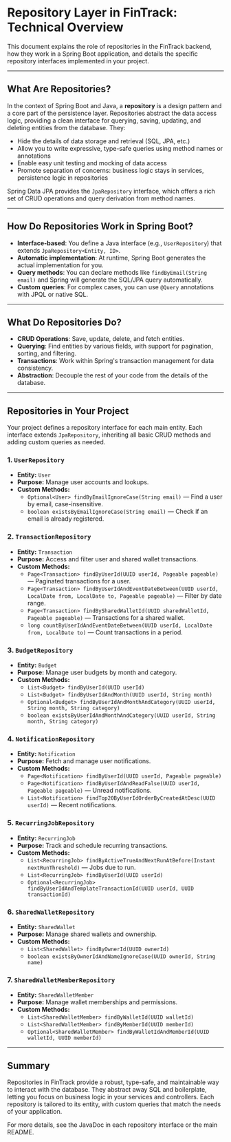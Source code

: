 # Repository Layer in FinTrack: Technical Overview

This document explains the role of repositories in the FinTrack backend, how they work in a Spring Boot application, and details the specific repository interfaces implemented in your project.

---

## What Are Repositories?

In the context of Spring Boot and Java, a **repository** is a design pattern and a core part of the persistence layer. Repositories abstract the data access logic, providing a clean interface for querying, saving, updating, and deleting entities from the database. They:

- Hide the details of data storage and retrieval (SQL, JPA, etc.)
- Allow you to write expressive, type-safe queries using method names or annotations
- Enable easy unit testing and mocking of data access
- Promote separation of concerns: business logic stays in services, persistence logic in repositories

Spring Data JPA provides the `JpaRepository` interface, which offers a rich set of CRUD operations and query derivation from method names.

---

## How Do Repositories Work in Spring Boot?

- **Interface-based**: You define a Java interface (e.g., `UserRepository`) that extends `JpaRepository<Entity, ID>`.
- **Automatic implementation**: At runtime, Spring Boot generates the actual implementation for you.
- **Query methods**: You can declare methods like `findByEmail(String email)` and Spring will generate the SQL/JPA query automatically.
- **Custom queries**: For complex cases, you can use `@Query` annotations with JPQL or native SQL.

---

## What Do Repositories Do?

- **CRUD Operations**: Save, update, delete, and fetch entities.
- **Querying**: Find entities by various fields, with support for pagination, sorting, and filtering.
- **Transactions**: Work within Spring's transaction management for data consistency.
- **Abstraction**: Decouple the rest of your code from the details of the database.

---

## Repositories in Your Project

Your project defines a repository interface for each main entity. Each interface extends `JpaRepository`, inheriting all basic CRUD methods and adding custom queries as needed.

### 1. `UserRepository`
- **Entity:** `User`
- **Purpose:** Manage user accounts and lookups.
- **Custom Methods:**
  - `Optional<User> findByEmailIgnoreCase(String email)` — Find a user by email, case-insensitive.
  - `boolean existsByEmailIgnoreCase(String email)` — Check if an email is already registered.

### 2. `TransactionRepository`
- **Entity:** `Transaction`
- **Purpose:** Access and filter user and shared wallet transactions.
- **Custom Methods:**
  - `Page<Transaction> findByUserId(UUID userId, Pageable pageable)` — Paginated transactions for a user.
  - `Page<Transaction> findByUserIdAndEventDateBetween(UUID userId, LocalDate from, LocalDate to, Pageable pageable)` — Filter by date range.
  - `Page<Transaction> findBySharedWalletId(UUID sharedWalletId, Pageable pageable)` — Transactions for a shared wallet.
  - `long countByUserIdAndEventDateBetween(UUID userId, LocalDate from, LocalDate to)` — Count transactions in a period.

### 3. `BudgetRepository`
- **Entity:** `Budget`
- **Purpose:** Manage user budgets by month and category.
- **Custom Methods:**
  - `List<Budget> findByUserId(UUID userId)`
  - `List<Budget> findByUserIdAndMonth(UUID userId, String month)`
  - `Optional<Budget> findByUserIdAndMonthAndCategory(UUID userId, String month, String category)`
  - `boolean existsByUserIdAndMonthAndCategory(UUID userId, String month, String category)`

### 4. `NotificationRepository`
- **Entity:** `Notification`
- **Purpose:** Fetch and manage user notifications.
- **Custom Methods:**
  - `Page<Notification> findByUserId(UUID userId, Pageable pageable)`
  - `Page<Notification> findByUserIdAndReadFalse(UUID userId, Pageable pageable)` — Unread notifications.
  - `List<Notification> findTop20ByUserIdOrderByCreatedAtDesc(UUID userId)` — Recent notifications.

### 5. `RecurringJobRepository`
- **Entity:** `RecurringJob`
- **Purpose:** Track and schedule recurring transactions.
- **Custom Methods:**
  - `List<RecurringJob> findByActiveTrueAndNextRunAtBefore(Instant nextRunThreshold)` — Jobs due to run.
  - `List<RecurringJob> findByUserId(UUID userId)`
  - `Optional<RecurringJob> findByUserIdAndTemplateTransactionId(UUID userId, UUID transactionId)`

### 6. `SharedWalletRepository`
- **Entity:** `SharedWallet`
- **Purpose:** Manage shared wallets and ownership.
- **Custom Methods:**
  - `List<SharedWallet> findByOwnerId(UUID ownerId)`
  - `boolean existsByOwnerIdAndNameIgnoreCase(UUID ownerId, String name)`

### 7. `SharedWalletMemberRepository`
- **Entity:** `SharedWalletMember`
- **Purpose:** Manage wallet memberships and permissions.
- **Custom Methods:**
  - `List<SharedWalletMember> findByWalletId(UUID walletId)`
  - `List<SharedWalletMember> findByMemberId(UUID memberId)`
  - `Optional<SharedWalletMember> findByWalletIdAndMemberId(UUID walletId, UUID memberId)`

---

## Summary

Repositories in FinTrack provide a robust, type-safe, and maintainable way to interact with the database. They abstract away SQL and boilerplate, letting you focus on business logic in your services and controllers. Each repository is tailored to its entity, with custom queries that match the needs of your application.

For more details, see the JavaDoc in each repository interface or the main README.

